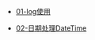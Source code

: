 <!-- docs/_sidebar.md -->

<!-- docs/_sidebar.md -->
* [01-log使用](/java/collect/01-日志使用)

* [02-日期处理DateTime](/java/collect/02-日期处理DateTime)

  

  

  

  



